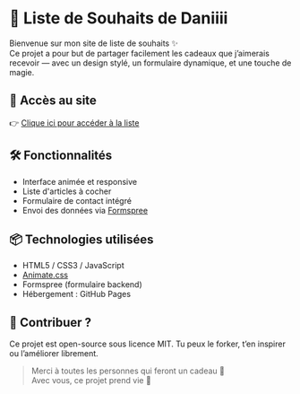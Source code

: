 # 🎁 Liste de Souhaits de Daniiii

Bienvenue sur mon site de liste de souhaits ✨  
Ce projet a pour but de partager facilement les cadeaux que j’aimerais recevoir — avec un design stylé, un formulaire dynamique, et une touche de magie.

## 🔗 Accès au site
👉 [Clique ici pour accéder à la liste](https://ton-user.github.io/liste-souhaits-daniiii/)  

## 🛠️ Fonctionnalités
- Interface animée et responsive
- Liste d'articles à cocher
- Formulaire de contact intégré
- Envoi des données via [Formspree](https://formspree.io)

## 📦 Technologies utilisées
- HTML5 / CSS3 / JavaScript
- [Animate.css](https://animate.style/)
- Formspree (formulaire backend)
- Hébergement : GitHub Pages

## 🤝 Contribuer ?
Ce projet est open-source sous licence MIT. Tu peux le forker, t’en inspirer ou l’améliorer librement.
> Merci à toutes les personnes qui feront un cadeau 🫶  
> Avec vous, ce projet prend vie 💫

